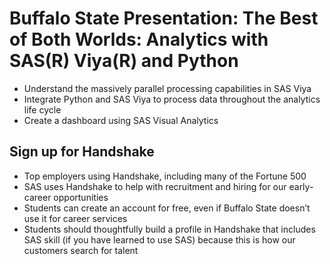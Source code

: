 # Buffalo State Presentation: The Best of Both Worlds: Analytics with SAS(R) Viya(R) and Python
- Understand the massively parallel processing capabilities in SAS Viya
- Integrate Python and SAS Viya to process data throughout the analytics life cycle
- Create a dashboard using SAS Visual Analytics



## Sign up for Handshake
-	Top employers using Handshake, including many of the Fortune 500
-	SAS uses Handshake to help with recruitment and hiring for our early-career opportunities 
-	Students can create an account for free, even if Buffalo State doesn’t use it for career services
-	Students should thoughtfully build a profile in Handshake that includes SAS skill (if you have learned to use SAS) because this is how our customers search for talent
